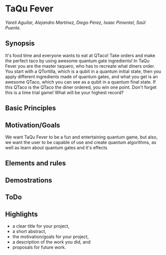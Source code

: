 # TaQu Fever
*Yareli Aguilar, Alejandro Martínez, Diego Pérez, Isaac Pimentel, Saúl Puente.*
## Synopsis
It's food time and everyone wants to eat at QTaco!
Take orders and make the perfect taco by using awesome quantum gate ingredients!
In TaQu Fever you are the master taquero, who has to recreate what diners order. You start with a QTortilla, which is a qubit in a quantum initial state, then you apply different ingredients made of quantum gates, and what you get is an awesome QTaco, which you can see as a qubit in a quantum final state. If this QTaco is the QTaco the diner ordered, you win one point. Don't forget this is a time trial game! What will be your highest record?

## Basic Principles

## Motivation/Goals
We want TaQu Fever to be a fun and entertaining quantum game, but also, we want the user to be capable of use and create quantum algorithms, as well as learn about quantum gates and it's effects 

## Elements and rules

## Demostrations

## ToDo

## Highlights
* a clear title for your project,
* a short abstract,
* the motivation/goals for your project,
* a description of the work you did, and
* proposals for future work.
